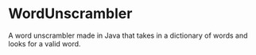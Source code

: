 # WordUnscrambler
A word unscrambler made in Java that takes in a dictionary of words and looks for a valid word. 
